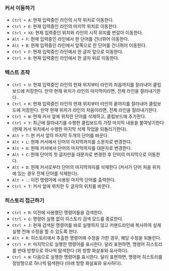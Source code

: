 ### 커서 이동하기

- `Ctrl + A`: 현재 입력중인 라인의 시작 위치로 이동한다.
- `Ctrl + E`: 현재 입력중인 라인의 마지막 위치로 이동한다.
- `Ctrl + XX`: 현재 입력중인 위치와 라인의 시작 위치를 번갈아 이동한다.
- `Alt + F`: 현재 입력중인 라인에서 한 단어를 건너뛰어 이동한다.
- `Alt + B`: 현재 입력중인 라인에서 앞쪽으로 한 단어를 건너뛰어 이동한다.
- `Ctrl + F`: 현재 입력중인 라인에서 한 글자 앞으로 이동한다.
- `Ctrl + B`: 현재 입력중인 라인에서 한 글자 뒤로 이동한다.

### 텍스트 조작

- `Ctrl + U`: 현재 입력중인 라인의 현재 위치부터 라인의 처음까지를 잘라내어 클립보드에 저장한다. 만약 현재 위치가 라인의 마지막이라면, 전체 라인을 잘라내기한다.
- `Ctrl + K`: 현재 입력중인 라인의 현재 위치부터 라인의 끝까지를 잘라내어 클립보드에 저장한다. 만약 현재 위치가 라인의 처음이라면, 전체 라인을 잘라내기한다.
- `Ctrl + W`: 현재 커서 앞에 위치한 단어를 삭제하고, 클립보드에 추가한다.
- `Ctrl + Y`: 최근에 잘라내기를 수행한 클립보드의 가장 마지막 내용을 붙여넣기한다 (현재 커서 위치에서 수행한 마지막 삭제 작업을 되돌리기한다).
- `Alt + T`: 현 커서 앞의 마지막 두개의 단어를 바꾼다.
- `Alt + L`: 현재 커서에서 단어의 마지막까지를 소문자로 변경한다.
- `Alt + U`: 현재 커서에서 단어의 마지막까지를 대문자로 변경한다.
- `Alt + C`: 현재 단어의 첫 글자만을 대문자로 변경한 후 단어의 마지막으로 이동한다.
- `Alt + D`: 현재 커서로부터 단어의 마지막까지를 삭제한다 (커서가 단어 처음 위치에 있는 경우 전체 단어를 삭제한다).
- `Alt + .`: 이전 명령어에 사용된 마지막 단어를 출력한다.
- `Ctrl + T`: 커서 앞에 위치한 두 글자의 위치를 바꾼다.

### 히스토리 접근하기

- `Ctrl + R`: 이전에 사용했던 명령어들을 검색한다.
- `Ctrl + G`: 명령어 실행 없이 히스토리 검색 모드를 종료한다.
- `Ctrl + J`: 현재 검색된 명령어를 바로 실행하지 않고 커맨드라인에 복사하여 실제 실행 전에 수정을 할 수 있도록 한다.
- `Alt + R`: 히스토리에서 추출한 명령어에 수정을 가한 경우, 해당 수정을 되돌린다.
- `Ctrl + P`: 마지막으로 실행한 명령어를 표시한다. 달리 표현하면, 명령어 히스토리를 반대 방향으로 하나씩 탐색한다 (위 방향 화살표와 유사하다).
- `Ctrl + N`: 다음으로 실행한 명령어를 표시한다. 달리 표현하면, 명령어 히스토리를 정방향으로 하나씩 탐색한다 (아래 방향 화살표와 유사하다).